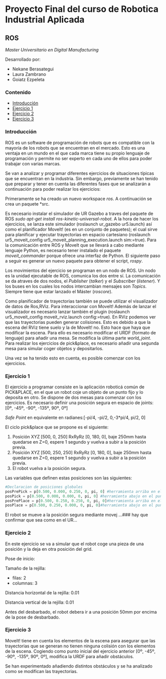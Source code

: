 # Proyecto Final del curso de Robotica Industrial Aplicada
## ROS
*Master Universitario en Digital Manufacturing*

Desarrollado por:
* Nekane Berasategui
* Laura Zambrano
* Goiatz Ezpeleta


### Contenido
- [Introducción](https://github.com/team-GLN/Robotica_ROS/blob/main/README.md#introducci%C3%B3n)
- [Ejercicio 1](https://github.com/team-GLN/Robotica_ROS/blob/main/README.md#ejercicio-1)
- [Ejercicio 2](https://github.com/team-GLN/Robotica_ROS/blob/UR/README.md#ejercicio-2)
- [Ejercicio 3](https://github.com/team-GLN/Robotica_ROS/blob/UR/README.md#ejercicio-3)

### Introducción

ROS es un software de programación de robots que es compatible con la mayoría de los robots que se encuentran en el mercado. Esto es una ventaja en un mundo en el que cada marca tiene su propio lenguaje de programación y permite no ser experto en cada uno de ellos para poder trabajar con varias marcas.

Se van a analizar y programar diferentes ejercicios de situaciones típicas que se encuentran en la industria. Sin embargo, previamente se han tenido que preparar y tener en cuenta las diferentes fases que se analizarán a continuación para poder realizar los ejercicios:

Primeramente se ha creado un nuevo workspace *ros*. A continuación se crea un paquete *src.

Es necesario instalar el simulador de UR Gazebo a traves del paquete de ROS *sudo apt-get install ros-kinetic-universal-robot.* A la hora de hacer los ejercicios, se lanza este simulador (roslaunch ur_gazebo ur5.launch) así como el planificador MoveIt! (es en un conjunto de paquetes); el cual sirve para planificar y ejecutar trayectorias en espacio cartesiano (roslaunch ur5_moveit_config ur5_moveit_planning_execution.launch sim:=true). Para la comunicación entre ROS y MoveIt que se llevará a cabo mediante lenguaje Python, es necesario tener instalado el paquete *moveit_commander* porque ofrece una interfaz de Python. El siguiente paso a seguir es generar un nuevo paquete para obtener el script, *rospy*.

Los movimientos del ejercicio se programan en un nodo de ROS. Un nodo es la unidad ejecutable de ROS, comunica los dos entre sí. La comunicación se da atraves de dos nodos, el *Publisher* (*talker*) y el *Subscriber* (*listener*). Y los buses en los cuales los nodos intercambian mensajes son *Topics*. Siempre tiene que estar lanzado el Máster (*roscore*).

Como planificador de trayectorias también se puede utilizar el visualizador de datos de Ros,RViz. Para interaccionar con MoveIt! Además de lanzar el visualizador es necesario lanzar también el plugin (roslaunch ur5_moveit_config moveit_rviz.launch config:=true). En RViz podemos ver que las trayectorias pueden generar colisiones. Esto es debido a que la escena del RViz tiene suelo y la de MoveIt! no. Esto hace que haya que modificar la escena. Para ello es necesario modificar el URDF (formato de lenguaje) para añadir una mesa. Se modifica la última parte *world_joint*. Para realizar los ejercicios de pick&place, es necesario añadir una segunda mesa para simular coger objetos y depositarlos.



Una vez se ha tenido esto en cuenta, es posible comenzar con los ejercicios.

### Ejercicio 1

El ejercicio a programar consiste en la aplicación roboticá común de PICK&PLACE, en el que un robot coje un objeto de un punto fijo y lo deposita en otro.
Se dispone de dos mesas para comenzar con los ejercicios. Es necesario definir una posición segura en espacio de joints: [0º, -45º, -90º, -135º, 90º, 0º]
 
 *Safe Point* en equivalente en radianes:[-pi/4, -pi/2, 0,-3*pi/4, pi/2, 0]

El ciclo pick&place que se propone es el siguiente: 
1. Posición XYZ [500, 0, 250] RxRyRz [0, 180, 0], baje 250mm hasta quedarse en Z=0, espere 1 segundo y vuelva a subir a la posición previa.
2. Posición XYZ [500, 250, 250] RxRyRz [0, 180, 0], baje 250mm hasta quedarse en Z=0, espere 1 segundo y vuelva a subir a la posición previa.
3. El robot vuelva a la posición segura.

Las variables que definen estas posiciones son las siguientes:
```py
#Declaracion de posiciones globales
posPrePick = p[0.500, 0.000, 0.250, 0, pi, 0] #herramienta arriba en el punto de pick
posPick = p[0.500, 0.000, 0.000, 0, pi, 0] #herramienta abajo en el punto de pick
posPrePlace = p[0.500, 0.250, 0.250, 0, pi, 0]#herramienta arriba en el punto de place
posPlace = p[0.500, 0.250, 0.000, 0, pi, 0]#herramienta abajo en el punto de place
```

El robot se mueve a la posición segura mediante movej ...### hay que confirmar que sea como en el UR...


### Ejercicio 2

En este ejercicio se va a simular que el robot coge una pieza de una posición y la deja en otra posición del grid. 

Pose de inicio:

Tamaño de la rejilla:
* filas: 2
* columnas: 3

Distancia horizontal de la rejilla: 0.01

Distancia vertical de la rejilla: 0.01

Antes del desbarbado, el robot debera ir a una posición 50mm por encima de la pose de desbarbado.

### Ejercicio 3

MoveIt! tiene en cuenta los elementos de la escena para asegurar que las trayectorias que se generan no tienen ninguna colisión con los elementos de la escena. Cogiendo como punto inicial del ejercicio anterior [0º, -45º, -90º, -135º, 90º, 0º], modifica la URDF para añadir obstáculos.

Se han experimentado añadiendo distintos obstáculos y se ha analizado como se modifican las trayectorias.
